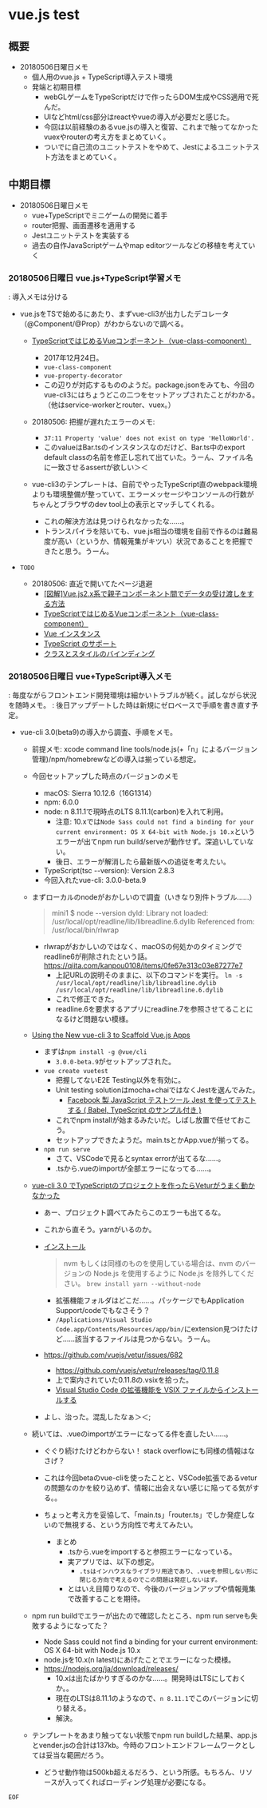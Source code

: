 # vue.js test

## 概要

- 20180506日曜日メモ
	- 個人用のvue.js + TypeScript導入テスト環境
	- 発端と初期目標
		- webGLゲームをTypeScriptだけで作ったらDOM生成やCSS適用で死んだ。
		- UIなどhtml/css部分はreactやvueの導入が必要だと感じた。
		- 今回は以前経験のあるvue.jsの導入と復習、これまで触ってなかったvuexやrouterの考え方をまとめていく。
		- ついでに自己流のユニットテストをやめて、Jestによるユニットテスト方法をまとめていく。


## 中期目標

- 20180506日曜日メモ
	- vue+TypeScriptでミニゲームの開発に着手
	- router把握、画面遷移を適用する
	- Jestユニットテストを実装する
	- 過去の自作JavaScriptゲームやmap editorツールなどの移植を考えていく



### 20180506日曜日 vue.js+TypeScript学習メモ

: 導入メモは分ける

- vue.jsをTSで始めるにあたり、まずvue-cli3が出力したデコレータ（@Component/@Prop）がわからないので調べる。
	- [TypeScriptではじめるVueコンポーネント（vue-class-component）](https://qiita.com/koya_kon/items/8d9968d07748d20825f8)
		- 2017年12月24日。
		- `vue-class-component`
		- `vue-property-decorator`
		- この辺りが対応するもののようだ。package.jsonをみても、今回のvue-cli3にはちょうどこの二つをセットアップされたことがわかる。（他はservice-workerとrouter、vuex。）

	- 20180506: 把握が遅れたエラーのメモ:
		- `37:11 Property 'value' does not exist on type 'HelloWorld'.`
		- このvalueはBar.tsのインスタンスなのだけど、Bar.ts中のexport default classの名前を修正し忘れて出ていた。うーん、ファイル名に一致させるassertが欲しい＞＜


	- vue-cli3のテンプレートは、自前でやったTypeScript直のwebpack環境よりも環境整備が整っていて、エラーメッセージやコンソールの行数がちゃんとブラウザのdev tool上の表示とマッチしてくれる。
		- これの解決方法は見つけられなかったな……。
		- トランスパイラを除いても、vue.js相当の環境を自前で作るのは難易度が高い（というか、情報蒐集がキツい）状況であることを把握できたと思う。うーん。


- `TODO`
	- 20180506: 直近で開いてたページ退避
		- [[図解]Vue.js2.x系で親子コンポーネント間でデータの受け渡しをする方法](https://kuroeveryday.blogspot.jp/2016/10/vuejs-components-emit-events.html)
		- [TypeScriptではじめるVueコンポーネント（vue-class-component）](https://qiita.com/koya_kon/items/8d9968d07748d20825f8)
		- [Vue インスタンス](https://jp.vuejs.org/v2/guide/instance.html)
		- [TypeScript のサポート](https://jp.vuejs.org/v2/guide/typescript.html)
		- [クラスとスタイルのバインディング](https://jp.vuejs.org/v2/guide/class-and-style.html)



### 20180506日曜日 vue+TypeScript導入メモ

: 毎度ながらフロントエンド開発環境は細かいトラブルが続く。試しながら状況を随時メモ。
: 後日アップデートした時は新規にゼロベースで手順を書き直す予定。

- vue-cli 3.0(beta9)の導入から調査、手順をメモ。

	- 前提メモ: xcode command line tools/node.js(+「n」によるバージョン管理)/npm/homebrewなどの導入は揃っている想定。

	- 今回セットアップした時点のバージョンのメモ
		- macOS: Sierra 10.12.6（16G1314）
		- npm: 6.0.0
		- node: n 8.11.1で現時点のLTS 8.11.1(carbon)を入れて利用。
			- 注意: 10.xでは`Node Sass could not find a binding for your current environment: OS X 64-bit with Node.js 10.x`というエラーが出てnpm run build/serveが動作せず。深追いしていない。
			- 後日、エラーが解消したら最新版への追従を考えたい。
		- TypeScript(tsc --version): Version 2.8.3
		- 今回入れたvue-cli: 3.0.0-beta.9

	- まずローカルのnodeがおかしいので調査（いきなり別件トラブル……）
		> mini1 $ node --version
		> dyld: Library not loaded: /usr/local/opt/readline/lib/libreadline.6.dylib
		> Referenced from: /usr/local/bin/rlwrap
		- rlwrapがおかしいのではなく、macOSの何処かのタイミングでreadline6が削除されたという話。
			https://qiita.com/kanpou0108/items/0fe67e313c03e87277e7
			- 上記URLの説明そのままに、以下のコマンドを実行。
			`ln -s /usr/local/opt/readline/lib/libreadline.dylib /usr/local/opt/readline/lib/libreadline.6.dylib`
			- これで修正できた。
			- readline.6を要求するアプリにreadline.7を参照させてることになるけど問題ない模様。

	- [Using the New vue-cli 3 to Scaffold Vue.js Apps](https://alligator.io/vuejs/using-new-vue-cli-3/)
		- まずは`npm install -g @vue/cli`
			- `3.0.0-beta.9`がセットアップされた。
		- `vue create vuetest`
			- 把握してないE2E Testing以外を有効に。
			- Unit testing solutionはmocha+chaiではなくJestを選んでみた。
				- [Facebook 製 JavaScript テストツール Jest を使ってテストする ( Babel, TypeScript のサンプル付き )](https://tech.recruit-mp.co.jp/front-end/post-14752/)
			- これでnpm installが始まるみたいだ。しばし放置で任せておこう。
			- セットアップできたようだ。main.tsとかApp.vueが揃ってる。
		- `npm run serve`
			- さて、VSCodeで見るとsyntax errorが出てるな……。
			- .tsから.vueのimportが全部エラーになってる……。

	- [vue-cli 3.0 でTypeScriptのプロジェクトを作ったらVeturがうまく動かなかった](https://qiita.com/h-reader/items/5cada1d7c25b886b26b8)
		- あー、プロジェクト調べてみたらこのエラーも出てるな。
		- これから直そう。yarnがいるのか。

		- [インストール](https://yarnpkg.com/lang/ja/docs/install/#mac-stable)
			> nvm もしくは同様のものを使用している場合は、nvm のバージョンの Node.js を使用するように Node.js を除外してください。
			`brew install yarn --without-node`
			- 拡張機能フォルダはどこだ……。パッケージでもApplication Support/codeでもなさそう？
			- `/Applications/Visual Studio Code.app/Contents/Resources/app/bin/`にextension見つけたけど……該当するファイルは見つからない。うーん。
		
		- https://github.com/vuejs/vetur/issues/682
			- https://github.com/vuejs/vetur/releases/tag/0.11.8
			- 上で案内されていた0.11.8の.vsixを拾った。
			- [Visual Studio Code の拡張機能を VSIX ファイルからインストールする](https://mseeeen.msen.jp/how-to-install-extension-in-visual-studio-code-with-vsix/)

		- よし、治った。混乱したなぁ＞＜;

	- 続いては、.vueのimportがエラーになってる件を直したい……。

		- ぐぐり続けたけどわからない！ stack overflowにも同様の情報はなさげ？
		- これは今回betaのvue-cliを使ったことと、VSCode拡張であるveturの問題なのかを絞り込めず、情報に出会えない感じに陥ってる気がする。。

		- ちょっと考え方を妥協して、「main.ts」「router.ts」でしか発症しないので無視する、という方向性で考えてみたい。
			- まとめ
				- .tsから.vueをimportすると参照エラーになっている。
				- 実アプリでは、以下の想定。
					- `.tsはインハウスなライブラリ用途であり、.vueを参照しない形に閉じる方向で考えるのでこの問題は発症しないはず。`
				- とはいえ目障りなので、今後のバージョンアップや情報蒐集で改善することを期待。

	- npm run buildでエラーが出たので確認したところ、npm run serveも失敗するようになってた？
		- Node Sass could not find a binding for your current environment: OS X 64-bit with Node.js 10.x
		- node.jsを10.x(n latest)にあげたことでエラーになった模様。
		- https://nodejs.org/ja/download/releases/
			- 10.xは出たばかりすぎるのかな……。開発時はLTSにしておくか。。
			- 現在のLTSは8.11.1のようなので、`n 8.11.1`でこのバージョンに切り替える。
			- 解決。

	- テンプレートをあまり触ってない状態でnpm run buildした結果、app.jsとvender.jsの合計は137kb。今時のフロントエンドフレームワークとしては妥当な範囲だろう。
		- どうせ動作物は500kb超えるだろう、という所感。もちろん、リソースが入ってくればローディング処理が必要になる。

`EOF`